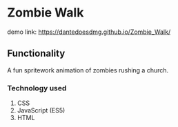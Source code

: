# Zombie Walk

demo link: https://dantedoesdmg.github.io/Zombie_Walk/

## Functionality

A fun spritework animation of zombies rushing a church.

### Technology used

1. CSS
2. JavaScript (ES5)
3. HTML
